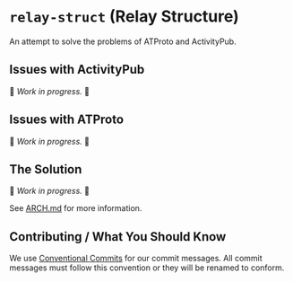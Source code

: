 # `relay-struct` (Relay Structure)
An attempt to solve the problems of ATProto and ActivityPub.

## Issues with ActivityPub
🚧 *Work in progress.* 🚧

## Issues with ATProto
🚧 *Work in progress.* 🚧

## The Solution
🚧 *Work in progress.* 🚧

See [ARCH.md](/docs/ARCH.md) for more information.

## Contributing / What You Should Know
We use [Conventional Commits](https://www.conventionalcommits.org/) for our commit messages. All commit messages must follow this convention or they will be renamed to conform.
